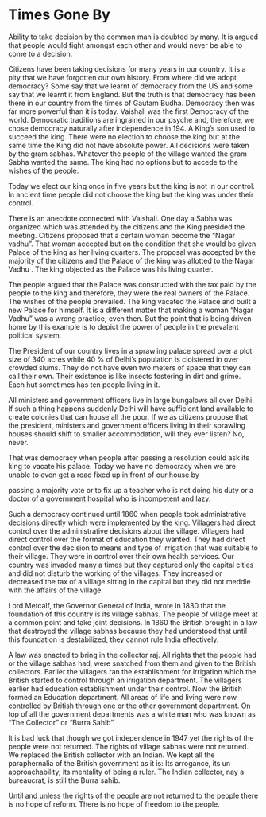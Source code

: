 # Times Gone By

Ability to take decision by the common man is doubted by many. It is argued that people would fight amongst each other and would never be able to come to a decision.

Citizens have been taking decisions   for many years in our country. It is a pity that we have forgotten our own history. From where did we adopt democracy? Some say that we learnt of democracy from the US and some say that we learnt it from England. But the truth is that democracy has been there in our country from the times of Gautam Budha.   Democracy then was far more powerful than it is today. Vaishali was the first Democracy of the world. Democratic traditions are ingrained in our psyche and, therefore, we chose democracy naturally after independence in 194. A King’s son used to succeed the king. There were no election to choose the king but at the same time the King did not have absolute power. All decisions were taken by the gram sabhas. Whatever the people of the village wanted the gram Sabha wanted the same. The king had no options but to accede to the wishes of the people.

Today we elect our king once in five years but the king is not in our control. In ancient time people did not choose the king but the king was under their control.

There is an anecdote connected with Vaishali. One day a Sabha was organized which was attended by the citizens and the King presided the meeting. Citizens proposed that a certain woman become the “Nagar vadhu”. That woman accepted but on the condition that she would be given Palace of the king as her living quarters.  The proposal was accepted by the majority of the citizens and the Palace of the king was allotted to the Nagar Vadhu . The king objected as the Palace was his living quarter.

The people argued that the Palace was constructed with the tax paid by the people to the king and therefore, they were the real owners of the Palace. The wishes of the people prevailed.   The king vacated the Palace and built a new Palace for himself. It is a different matter that making a woman “Nagar Vadhu” was a wrong practice, even then. But the point that is being driven home by this example is to depict the power of people in the prevalent political system.

The President of our country lives in a sprawling palace spread over a plot size of 340 acres while 40 % of Delhi’s population is cloistered in over crowded slums. They do not have even two meters of space that they can call their own. Their existence is like insects fostering in dirt and grime. Each hut sometimes has ten people living in it.

All ministers and government officers live in large bungalows all over Delhi. If such a thing happens suddenly Delhi will have sufficient land available to create colonies that can house all the poor. If we as citizens propose that the president, ministers and government officers living in their sprawling houses should shift to smaller accommodation, will they ever listen? No, never.

That was democracy when people after passing a resolution could ask its king to vacate his palace. Today we have no democracy when we are unable to even get a road fixed up in front of our house by

passing a majority vote or to fix up a teacher who is not doing his duty or a doctor of a government hospital who is incompetent and lazy.

Such a democracy continued until 1860 when people took administrative decisions directly which were implemented by the king. Villagers had direct control over the administrative decisions about the village. Villagers had direct control over the format of education they wanted. They had direct control over the decision to means and type of irrigation that was suitable to their village. They were in control over their own health services. Our country was invaded many a times but they captured only the capital cities and  did not disturb the working of the villages. They increased or decreased the tax of a village sitting in the capital but they did not meddle with the affairs of the village.

Lord Metcalf, the Governor General of India, wrote in 1830 that the foundation of this country is its village sabhas. The people of village meet at a common point and take joint decisions. In 1860 the British brought  in  a  law  that  destroyed  the  village  sabhas  because  they  had  understood  that  until  this foundation is destabilized, they cannot rule India effectively.

A law was enacted to bring in the collector raj. All rights that the people had or the village sabhas had, were snatched from them and given to the British collectors. Earlier the villagers ran the establishment for irrigation which the British started to control through an irrigation department. The villagers earlier had education establishment under their control.  Now the British formed an Education department. All areas of life and living were now controlled by British through one or the other government department. On top of all the government departments was a white man who was known as “The Collector” or “Burra Sahib”.

It is bad luck that though we got independence in 1947 yet the rights of the people were not returned. The rights of village sabhas were not returned.  We replaced the British collector with an Indian. We kept all the paraphernalia of the British government as it is: Its arrogance, its un approachability, its mentality of being a ruler. The Indian collector, nay a bureaucrat, is still the Burra sahib.

Until and unless the rights of the people are not returned to the people there is no hope of reform. There is no hope of freedom to the people.